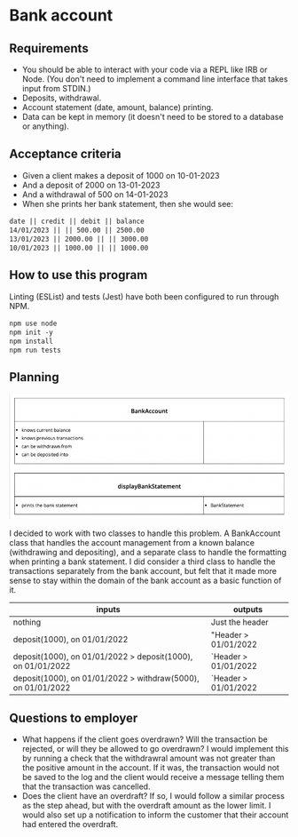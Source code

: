 Bank account
============

## Requirements
- You should be able to interact with your code via a REPL like IRB or Node. (You don't need to implement a command line interface that takes input from STDIN.)
- Deposits, withdrawal.
- Account statement (date, amount, balance) printing.
- Data can be kept in memory (it doesn't need to be stored to a database or anything).


## Acceptance criteria
- Given a client makes a deposit of 1000 on 10-01-2023
- And a deposit of 2000 on 13-01-2023
- And a withdrawal of 500 on 14-01-2023
- When she prints her bank statement, then she would see:

````console
date || credit || debit || balance
14/01/2023 || || 500.00 || 2500.00
13/01/2023 || 2000.00 || || 3000.00
10/01/2023 || 1000.00 || || 1000.00
````


## How to use this program

Linting (ESList) and tests (Jest) have both been configured to run through NPM.

````console
npm use node
npm init -y
npm install
npm run tests
````


## Planning

![CRC cards](./documents/CRC%20cards%20-%20bank%20account%20tech%20test.png?raw=true "Model mapping")

I decided to work with two classes to handle this problem. A BankAccount class that handles the account management from a known balance (withdrawing and depositing), and a separate class to handle the formatting when printing a bank statement. I did consider a third class to handle the transactions separately from the bank account, but felt that it made more sense to stay within the domain of the bank account as a basic function of it.

| inputs | outputs |
|--------|---------|
| nothing | Just the header |
| deposit(1000), on 01/01/2022 | "Header > 01/01/2022 || || 1000.00 || 1000.00" |
| deposit(1000), on 01/01/2022 > deposit(1000), on 01/01/2022 | `Header > 01/01/2022 || || 1000.00 || 1000.00 > 01/01/2022 || || 1000.00 || 2000.00` |
| deposit(1000), on 01/01/2022 > withdraw(5000), on 01/01/2022 | `Header > 01/01/2022 || || 1000.00 || 1000.00 > 01/01/2022 || 500.00 || || 500.00` |

## Questions to employer
- What happens if the client goes overdrawn? Will the transaction be rejected, or will they be allowed to go overdrawn?
I would implement this by running a check that the withdrawral amount was not greater than the positive amount in the account. If it was, the transaction would not be saved to the log and the client would receive a message telling them that the transaction was cancelled.
- Does the client have an overdraft?
If so, I would follow a similar process as the step ahead, but with the overdraft amount as the lower limit. I would also set up a notification to inform the customer that their account had entered the overdraft.

